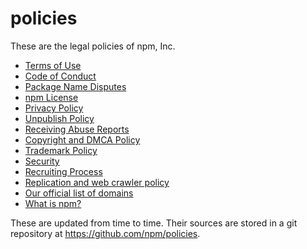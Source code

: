 # policies

These are the legal policies of npm, Inc.

<ul>
<li><a href="/policies/terms">Terms of Use</a></li>
<li><a href="/policies/conduct">Code of Conduct</a></li>
<li><a href="/policies/disputes">Package Name Disputes</a></li>
<li><a href="/policies/npm-license">npm License</a></li>
<li><a href="/policies/privacy">Privacy Policy</a></li>
<li><a href="/policies/unpublish">Unpublish Policy</a></li>
<li><a href="/policies/receiving-reports">Receiving Abuse Reports</a></li>
<li><a href="/policies/dmca">Copyright and DMCA Policy</a></li>
<li><a href="/policies/trademark">Trademark Policy</a></li>
<li><a href="/policies/security">Security</a></li>
<li><a href="/policies/recruiting-process">Recruiting Process</a></li>
<li><a href="/policies/crawlers">Replication and web crawler policy</a></li>
<li><a href="/policies/domains">Our official list of domains</a></li>
<li><a href="/what-is-npm">What is npm?</a></li>
</ul>

These are updated from time to time.  Their sources are stored in a git
repository at <https://github.com/npm/policies>.
